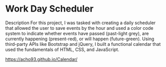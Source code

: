 # Work Day Scheduler
Description
    For this project, I was tasked with creating a daily scheduler that allowed the user to save events by the hour and used a color code system to indicate whether events have passed (past-light grey), are currently happening (present-red), or will happen (future-green). Using third-party APIs like Bootstrap and jQuery, I built a functional calendar that used the fundamentals of HTML, CSS, and JavaScript. 

https://acho93.github.io/Calendar/